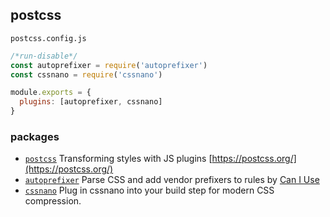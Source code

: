 ## postcss

`postcss.config.js`

```js
/*run-disable*/
const autoprefixer = require('autoprefixer')
const cssnano = require('cssnano')

module.exports = {
  plugins: [autoprefixer, cssnano]
}
```

### packages
- [`postcss`](https://github.com/postcss/postcss/blob/master/README-cn.md) Transforming styles with JS plugins [https://postcss.org/](https://postcss.org/)
- [`autoprefixer`](https://github.com/postcss/autoprefixer) Parse CSS and add vendor prefixers to rules by [Can I Use](https://twitter.com/autoprefixer)
- [`cssnano`](https://cssnano.co/) Plug in cssnano into your build step for modern CSS compression.